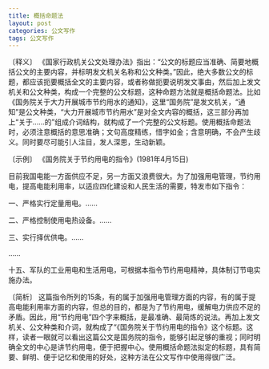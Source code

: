 ```yaml
---
title: 概括命题法
layout: post
categories: 公文写作
tags: 公文写作
---
```


〔释义〕 《国家行政机关公文处理办法》指出：“公文的标题应当准确、简要地概括公文的主要内容，并标明发文机关名称和公文种类。”因此，绝大多数公文的标题，都应该扼要概括全文的主要内容，或者称做扼要说明发文事由，然后加上发文机关和公文种类，构成一个完整的公文标题，这种命题方法就是概括命题法。比如《国务院关于大力开展城市节约用水的通知》，这里“国务院”是发文机关，“通知”是公文种类，“大力开展城市节约用水”是对全文内容的概括，这三部分再加上“关于……的”组成介词结构，就构成了一个完整的公文标题。使用概括命题法时，必须注意概括的意思准确；文句高度精练，惜字如金；含意明确，不会产生歧义。同时要尽可能引人注目，发人深思，生动新颖。

〔示例〕 《国务院关于节约用电的指令》(1981年4月15日)

目前我国电能一方面供应不足，另一方面又浪费很大。为了加强用电管理，节约用电，提高电能利用率，以适应四化建设和人民生活的需要，特发市如下指令：

一、严格实行定量用电。……

二、严格控制使用电热设备。……

三、实行择优供电。……

……

十五、军队的工业用电和生活用电，可根据本指令节约用电精神，具体制订节电实施办法。

〔简析〕 这篇指令所列的15条，有的属于加强用电管理方面的内容，有的属于提高电能利用率方面的内容，但总的目的，都是为了节约用电，缓解电力供应不足的矛盾。因此，用“节约用电”四个字来概括，是最准确、最简炼的说法。再加上发文机关、公文种类和介词，就构成了“《国务院关于节约用电的指令》这个标题。这样，读者一眼就可以看出这篇公文是国务院的指令，能够引起足够的重视；同时明确全文的中心是讲节约用电，便于把握中心。使用概括命题法拟定的标题，具有简要、鲜明、便于记忆和使用的好处，这种方法在公文写作中使用得很广泛。 